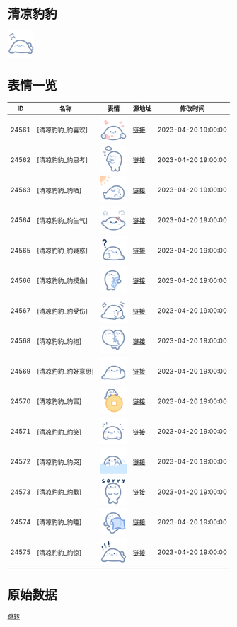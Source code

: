 # 清凉豹豹

<img src="./cover.png" height="60" alt="cover" />

# 表情一览

|ID|名称|表情|源地址|修改时间|
|----|----|----|----|----|
|24561|[清凉豹豹_豹喜欢]|<img src="./pic/024561_%5B清凉豹豹_豹喜欢%5D.png" height="60" alt="豹喜欢"/>|[链接](https://i0.hdslb.com/bfs/garb/4fce09015730e823e3bbe830c2f62af49ca297d8.png)|2023-04-20 19:00:00|
|24562|[清凉豹豹_豹思考]|<img src="./pic/024562_%5B清凉豹豹_豹思考%5D.png" height="60" alt="豹思考"/>|[链接](https://i0.hdslb.com/bfs/garb/a1f5b320eaef6a609d6eed65c40148c61ae439ef.png)|2023-04-20 19:00:00|
|24563|[清凉豹豹_豹晒]|<img src="./pic/024563_%5B清凉豹豹_豹晒%5D.png" height="60" alt="豹晒"/>|[链接](https://i0.hdslb.com/bfs/garb/7dad5ca63f041a035423d1e70b4e435859b5acb2.png)|2023-04-20 19:00:00|
|24564|[清凉豹豹_豹生气]|<img src="./pic/024564_%5B清凉豹豹_豹生气%5D.png" height="60" alt="豹生气"/>|[链接](https://i0.hdslb.com/bfs/garb/d0047c1464e67ae807e1206d7865898b100d7cd8.png)|2023-04-20 19:00:00|
|24565|[清凉豹豹_豹疑惑]|<img src="./pic/024565_%5B清凉豹豹_豹疑惑%5D.png" height="60" alt="豹疑惑"/>|[链接](https://i0.hdslb.com/bfs/garb/15aa6c4bb750607b2bff2e9a3f1185b2a11a550c.png)|2023-04-20 19:00:00|
|24566|[清凉豹豹_豹摸鱼]|<img src="./pic/024566_%5B清凉豹豹_豹摸鱼%5D.png" height="60" alt="豹摸鱼"/>|[链接](https://i0.hdslb.com/bfs/garb/ef5bd4f5b5ce7434aa3e8d32f9b617370a50f2aa.png)|2023-04-20 19:00:00|
|24567|[清凉豹豹_豹受伤]|<img src="./pic/024567_%5B清凉豹豹_豹受伤%5D.png" height="60" alt="豹受伤"/>|[链接](https://i0.hdslb.com/bfs/garb/74ff8d16d8357ac7caa7c937da10097bd260a3e0.png)|2023-04-20 19:00:00|
|24568|[清凉豹豹_豹抱]|<img src="./pic/024568_%5B清凉豹豹_豹抱%5D.png" height="60" alt="豹抱"/>|[链接](https://i0.hdslb.com/bfs/garb/0083e4f7149061c700a0ee95068e7bdf72db865a.png)|2023-04-20 19:00:00|
|24569|[清凉豹豹_豹好意思]|<img src="./pic/024569_%5B清凉豹豹_豹好意思%5D.png" height="60" alt="豹好意思"/>|[链接](https://i0.hdslb.com/bfs/garb/3e408ee090d92ce3d9fb7fa4b415d1f73b270f69.png)|2023-04-20 19:00:00|
|24570|[清凉豹豹_豹富]|<img src="./pic/024570_%5B清凉豹豹_豹富%5D.png" height="60" alt="豹富"/>|[链接](https://i0.hdslb.com/bfs/garb/4b4857e2b5b9736903e0c267711b9636fd7f7cdd.png)|2023-04-20 19:00:00|
|24571|[清凉豹豹_豹笑]|<img src="./pic/024571_%5B清凉豹豹_豹笑%5D.png" height="60" alt="豹笑"/>|[链接](https://i0.hdslb.com/bfs/garb/9854cec02d5ebaf8e29df3eaa05890123d297a1d.png)|2023-04-20 19:00:00|
|24572|[清凉豹豹_豹哭]|<img src="./pic/024572_%5B清凉豹豹_豹哭%5D.png" height="60" alt="豹哭"/>|[链接](https://i0.hdslb.com/bfs/garb/959b54056cc515093deae655a3a9d9ac94b58fb2.png)|2023-04-20 19:00:00|
|24573|[清凉豹豹_豹歉]|<img src="./pic/024573_%5B清凉豹豹_豹歉%5D.png" height="60" alt="豹歉"/>|[链接](https://i0.hdslb.com/bfs/garb/5f4a70d06070b6f0f8edc83f42e396aadef3dae6.png)|2023-04-20 19:00:00|
|24574|[清凉豹豹_豹睡]|<img src="./pic/024574_%5B清凉豹豹_豹睡%5D.png" height="60" alt="豹睡"/>|[链接](https://i0.hdslb.com/bfs/garb/e6cdf6f4e92613bff701c356b8fb74b71679e3f8.png)|2023-04-20 19:00:00|
|24575|[清凉豹豹_豹惊]|<img src="./pic/024575_%5B清凉豹豹_豹惊%5D.png" height="60" alt="豹惊"/>|[链接](https://i0.hdslb.com/bfs/garb/7dc0a8d3f01523d63b05a1dc47a70f4b5ad58d82.png)|2023-04-20 19:00:00|

# 原始数据

[跳转](./raw.json)

